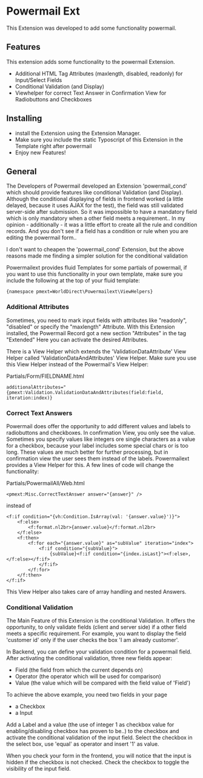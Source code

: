 # Powermail Ext #

This Extension was developed to add some functionality powermail.


## Features ##

This extension adds some functionality to the powermail Extension.
  - Additional HTML Tag Attributes (maxlength, disabled, readonly) for Input/Select Fields
  - Conditional Validation (and Display)
  - Viewhelper for correct Text Answer in Confirmation View for Radiobuttons and Checkboxes

## Installing ##

 - install the Extension using the Extension Manager.
 - Make sure you include the static Typoscript of this Extension in the Template right after powermail
 - Enjoy new Features!

## General ##

The Developers of Powermail developed an Extension 'powermail_cond' which should provide features like conditional Validation (and Display). Although the conditional displaying of fields in frontend worked (a little delayed, because it uses AJAX for the test), the field was still validated server-side after submission. So it was impossible to have a mandatory field which is only mandatory when a other field meets a requirement..
In my opinion - additionally - it was a little effort to create all the rule and condition records. And you don't see if a field has a condition or rule when you are editing the powermail form..

I don't want to cheapen the 'powermail_cond' Extension, but the above reasons made me finding a simpler solution for the conditional validation

Powermailext provides fluid Templates for some partials of powermail, if you want to use this functionality in your own template, make sure you include the following at the top of your fluid template:
```
{namespace pmext=WorldDirect\Powermailext\ViewHelpers}
```

### Additional Attributes ###

Sometimes, you need to mark input fields with attributes like "readonly", "disabled" or specify the "maxlength" Attribute. With this Extension installed, the Powermail Record got a new section "Attributes" in the tag "Extended"
Here you can activate the desired Attributes.


There is a View Helper which extends the 'ValidationDataAttribute' View Helper called 'ValidationDataAndAttributes' View Helper. Make sure you use this View Helper instead of the Powermail's View Helper:

Partials/Form/FIELDNAME.html
```
additionalAttributes="{pmext:Validation.ValidationDataAndAttributes(field:field, iteration:index)}
````

### Correct Text Answers ###

Powermail does offer the opportunity to add different values and labels to radiobuttons and checkboxes. In confirmation View, you only see the value. Sometimes you specify values like integers ore single characters as a value for a checkbox, because your label includes some special chars or is too long. These values are much better for further processing, but in confirmation view the user sees them instead of the labels. Powermailext provides a View Helper for this. A few lines of code will change the functionality:

Partials/PowermailAll/Web.html
```
<pmext:Misc.CorrectTextAnswer answer="{answer}" />
```
instead of
```
<f:if condition="{vh:Condition.IsArray(val: '{answer.value}')}">
	<f:else>
		<f:format.nl2br>{answer.value}</f:format.nl2br>
	</f:else>
	<f:then>
		<f:for each="{answer.value}" as="subValue" iteration="index">
			<f:if condition="{subValue}">
				{subValue}<f:if condition="{index.isLast}"><f:else>, </f:else></f:if>
			</f:if>
		</f:for>
	</f:then>
</f:if>
```

This View Helper also takes care of array handling and nested Answers.

### Conditional Validation ###

The Main Feature of this Extension is the conditional Validation. It offers the opportunity, to only validate fields (client and server side) if a other field meets a specific requirement. For example, you want to display the field 'customer id' only if the user checks the box 'I am already customer'.

In Backend, you can define your validation condition for a powermail field. After activating the conditional validation, three new fields appear:
  - Field (the field from which the current depends on)
  - Operator (the operator which will be used for comparison)
  - Value (the value which will be compared with the field value of 'Field')

To achieve the above example, you need two fields in your page
  * a Checkbox
  * a Input

Add a Label and a value (the use of integer 1 as checkbox value for enabling/disabling checkbox has proven to be..) to the checkbox and activate the conditional validation of the input field.
Select the checkbox in the select box, use 'equal' as operator and insert '1' as value.

When you check your form in the frontend, you will notice that the input is hidden if the checkbox is not checked. Check the checkbox to toggle the visibility of the input field.
